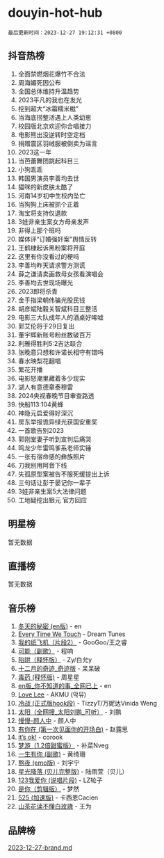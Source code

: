 # douyin-hot-hub

`最后更新时间：2023-12-27 19:12:31 +0800`

## 抖音热榜

1. 全面禁燃烟花爆竹不合法
1. 周海媚死因公布
1. 全国总体维持升温趋势
1. 2023平凡的我也在发光
1. 挖到超大“冰霜糯米糍”
1. 当海底捞整活遇上人类幼崽
1. 校园版北京欢迎你合唱接力
1. 电影熊出没逆转时空定档
1. 捐赠震区羽绒服被倒卖为谣言
1. 2023这一年
1. 当芭蕾舞团跳起科目三
1. 小狗乖乖
1. 韩国男演员李善均去世
1. 猫咪的新皮肤太酷了
1. 河南14岁初中生校内坠亡
1. 当狗狗上床被抓个正着
1. 淘宝将支持仅退款
1. 3娃非亲生案女方母亲发声
1. 非得上那个班吗
1. 媒体评“订婚强奸案”舆情反转
1. 王鹤棣起诉黑粉案将开庭
1. 这里有你没看过的梗吗
1. 李善均昨天请求警方测谎
1. 薛之谦请卖画救母女孩看演唱会
1. 李善均去世现场曝光
1. 2023即将杀青
1. 金手指梁朝伟骗光股民钱
1. 胡彦斌陆毅关智斌科目三整活
1. 电影三大队成年人的酒桌好唏嘘
1. 郭艾伦将于29日复出
1. 董宇辉新账号粉丝数破百万
1. 利雅得胜利5:2吉达联合
1. 张晚意只想和许诺长相守有错吗
1. 春水映梨花翻唱
1. 繁花开播
1. 电影怒潮里藏着多少现实
1. 湖人有意德章泰穆雷
1. 2024央视春晚节目审查路透
1. 快船113:104黄蜂
1. 神隐元启爱得好深沉
1. 房东举报诡异绿光获国安重奖
1. 一首歌告别2023
1. 郭刚堂妻子听到宣判后痛哭
1. 鸣龙少年雷鸣爹系老师实锤
1. 一张有宿命感的彝族照片
1. 刀我别用阿音下线
1. 失孤原型案被告不服死缓提出上诉
1. 三句话让彭于晏记你一辈子
1. 3娃非亲生案5大法律问题
1. 工地疑挖出银元 官方回应

## 明星榜

暂无数据

## 直播榜

暂无数据

## 音乐榜

1. [冬天的秘密 (en版)](https://sf6-cdn-tos.douyinstatic.com/obj/tos-cn-ve-2774/okIuMHDdzyf3FjGK4Lphe1vfHcQaPIHAg0Z4CR) - en
1. [Every Time We Touch](https://sf6-cdn-tos.douyinstatic.com/obj/tos-cn-ve-2774/ogN6lUKQeBBfEVhIOMikG1CcJjugxk1tztZyhP) - Dream Tunes
1. [我的纸飞机（片段2）](https://sf6-cdn-tos.douyinstatic.com/obj/tos-cn-ve-2774/oM2ZrKcg2CD5AeRB2gkeXOFB1IxAGJdZPazYHf) - GooGoo/王之睿
1. [可能（副歌）](https://sf3-cdn-tos.douyinstatic.com/obj/tos-cn-ve-2774/cde1731888894259b333569393c2fb51) - 程响
1. [陷阱（释怀版）](https://sf3-cdn-tos.douyinstatic.com/obj/tos-cn-ve-2774/oE8C21LeZrzKLDFfQYgMzx4GAIHageG5IzayY7) - Zy/白允y
1. [十二月的奇迹_奇迹版](https://sf3-cdn-tos.douyinstatic.com/obj/tos-cn-ve-2774/oMslvA9FBzGMGHnyUuoiiUjtIAXfMz6tzwByW8) - 呆呆破
1. [毒药 (释怀版)](https://sf3-cdn-tos.douyinstatic.com/obj/tos-cn-ve-2774/oYILMEAzspdZBIzy4frJNB8ZHPHWAhiwowd4Ad) - 周星星
1. [en版_你不知道的事_全网已上](https://sf6-cdn-tos.douyinstatic.com/obj/tos-cn-ve-2774/o4QbYLDezHUtFyDKdF9XfmPhIewaqEQAggj6Cb) - en
1. [Love Lee](https://sf6-cdn-tos.douyinstatic.com/obj/tos-cn-ve-2774/o05GbkJGbCBTdDnMtB0fwOYgkeZp23vrWQDQBS) - AKMU (악뮤)
1. [冷战 (正式版hook段)](https://sf6-cdn-tos.douyinstatic.com/obj/tos-cn-ve-2774/oMuEoiBasWApEMVDgNiI8VAByNmwo5J0pyf8Yx) - TizzyT/万妮达Vinida Weng
1. [太阳（全网搜_太阳刘鹏_可听）](https://sf6-cdn-tos.douyinstatic.com/obj/tos-cn-ve-2774/ogWbyIQnlBFImVbeDocRdCIYtBHlbJXgfZMvgz) - 刘鹏
1. [慢慢-颜人中](https://sf3-cdn-tos.douyinstatic.com/obj/tos-cn-ve-2774/ocjHNfBXdBxQNC8ZGAeoLMFTUgtBg8bkExunDC) - 颜人中
1. [有你在 (第一次见面你的开场白)](https://sf3-cdn-tos.douyinstatic.com/obj/tos-cn-ve-2774/oAthrQ3ClJBfI57uBoFEgNDYtNCZ0TSYQQfxQ0) - 赵露思
1. [it’s ok!](https://sf6-cdn-tos.douyinstatic.com/obj/tos-cn-ve-2774/0fc4d0ee28444bd0ab76e8b7c0003f52) - corook
1. [梦游（1.2倍甜蜜版）](https://sf3-cdn-tos.douyinstatic.com/obj/tos-cn-ve-2774/o4gyAUm8hwufoEABmwVIiQtHsFuGzAEEWtNMzo) - 补菜Nveg
1. [一生有你 (副歌)](https://sf6-cdn-tos.douyinstatic.com/obj/tos-cn-ve-2774/o8xzM8HLaQzgMiJ96FKAWCenIuzkFpfClDdmeW) - 黄绮珊
1. [熬夜 (emo版)](https://sf3-cdn-tos.douyinstatic.com/obj/tos-cn-ve-2774/ocQZvZErLThAfNQOtBZ178gQDfCDFBL9iB5lvY) - 刘宇宁
1. [星光降落 (贝儿完整版)](https://sf6-cdn-tos.douyinstatic.com/obj/tos-cn-ve-2774/okwB9hAwyAtsFFkFBzAX1hOOfQuIoMNs0W2Mwr) - 陆雨萱（贝儿）
1. [123我爱你 (说唱片段)](https://sf3-cdn-tos.douyinstatic.com/obj/tos-cn-ve-2774/oYCWFpY0hL9kda0dQKIGDYeKYfQmAse0DgpDjz) - LZ轮子
1. [是你（剪辑版）](https://sf3-cdn-tos.douyinstatic.com/obj/tos-cn-ve-2774/46019dae783c4c969944217fe1cfafc4) - 梦然
1. [525 (加速版)](https://sf3-cdn-tos.douyinstatic.com/obj/tos-cn-ve-2774/oIfKCtqfDyP8Vc9FpAPgWMyezT6LnDT1abRwGg) - 卡西恩Cacien
1. [山茶花读不懂白玫瑰](https://sf3-cdn-tos.douyinstatic.com/obj/tos-cn-ve-2774/osfn8B7DktrRHEPJgPCfDbw7QDQEkwC16BxZg9) - 王为

## 品牌榜

[2023-12-27-brand.md](2023-12-27-brand.md)
